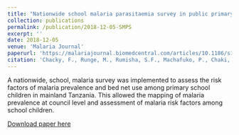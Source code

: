 ```yaml
---
title: "Nationwide school malaria parasitaemia survey in public primary schools, the United Republic of Tanzania"
collection: publications
permalink: /publication/2018-12-05-SMPS
excerpt: ''
date: 2018-12-05
venue: 'Malaria Journal'
paperurl: 'https://malariajournal.biomedcentral.com/articles/10.1186/s12936-018-2601-1'
citation: 'Chacky, F., Runge, M., Rumisha, S.F., Machafuko, P., Chaki, P., Massaga, J.J., Mohamed, A., Pothin, E., Molteni, F., Snow, R.W., Lengeler, C., Mandike, R., 2018. Nationwide school malaria parasitaemia survey in public primary schools, the United Republic of Tanzania. Malaria Journal 17, 452. https://doi.org/10.1186/s12936-018-2601-1'
---
```


A nationwide, school, malaria survey was implemented to assess the risk factors of malaria prevalence and bed net use among primary school children in mainland Tanzania.
This allowed the mapping of malaria prevalence at council level and assessment of malaria risk factors among school children.

[Download paper here](https://malariajournal.biomedcentral.com/articles/10.1186/s12936-018-2601-1)

